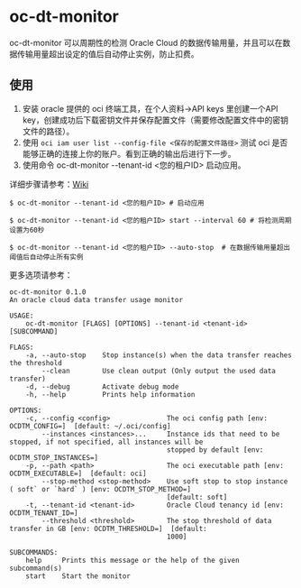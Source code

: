 # oc-dt-monitor
oc-dt-monitor 可以周期性的检测 Oracle Cloud 的数据传输用量，并且可以在数据传输用量超出设定的值后自动停止实例，防止扣费。

## 使用

1. 安装 oracle 提供的 oci 终端工具，在个人资料->API keys 里创建一个API key，创建成功后下载密钥文件并保存配置文件（需要修改配置文件中的密钥文件的路径）。
2. 使用 `oci iam user list --config-file <保存的配置文件路径>` 测试 oci 是否能够正确的连接上你的账户。看到正确的输出后进行下一步。
3. 使用命令 oc-dt-monitor --tenant-id <您的租户ID> 启动应用。

详细步骤请参考：[Wiki](https://github.com/wxxxcxx/oc-dt-monitor/wiki/%E5%AE%89%E8%A3%85&%E4%BD%BF%E7%94%A8)

``` shell
$ oc-dt-monitor --tenant-id <您的租户ID> # 启动应用

$ oc-dt-monitor --tenant-id <您的租户ID> start --interval 60 # 将检测周期设置为60秒

$ oc-dt-monitor --tenant-id <您的租户ID> --auto-stop  # 在数据传输用量超出阈值后自动停止所有实例
```

更多选项请参考：

```
oc-dt-monitor 0.1.0
An oracle cloud data transfer usage monitor

USAGE:
    oc-dt-monitor [FLAGS] [OPTIONS] --tenant-id <tenant-id> [SUBCOMMAND]

FLAGS:
    -a, --auto-stop    Stop instance(s) when the data transfer reaches the threshold
        --clean        Use clean output (Only output the used data transfer)
    -d, --debug        Activate debug mode
    -h, --help         Prints help information

OPTIONS:
    -c, --config <config>              The oci config path [env: OCDTM_CONFIG=]  [default: ~/.oci/config]
        --instances <instances>...     Instance ids that need to be stopped, if not specified, all instances will be
                                       stopped by default [env: OCDTM_STOP_INSTANCES=]
    -p, --path <path>                  The oci executable path [env: OCDTM_EXECUTABLE=]  [default: oci]
        --stop-method <stop-method>    Use soft stop to stop instance ( soft` or `hard` ) [env: OCDTM_STOP_METHOD=]
                                       [default: soft]
    -t, --tenant-id <tenant-id>        Oracle Cloud tenancy id [env: OCDTM_TENANT_ID=]
        --threshold <threshold>        The stop threshold of data transfer in GB [env: OCDTM_THRESHOLD=]  [default:
                                       1000]

SUBCOMMANDS:
    help     Prints this message or the help of the given subcommand(s)
    start    Start the monitor
```